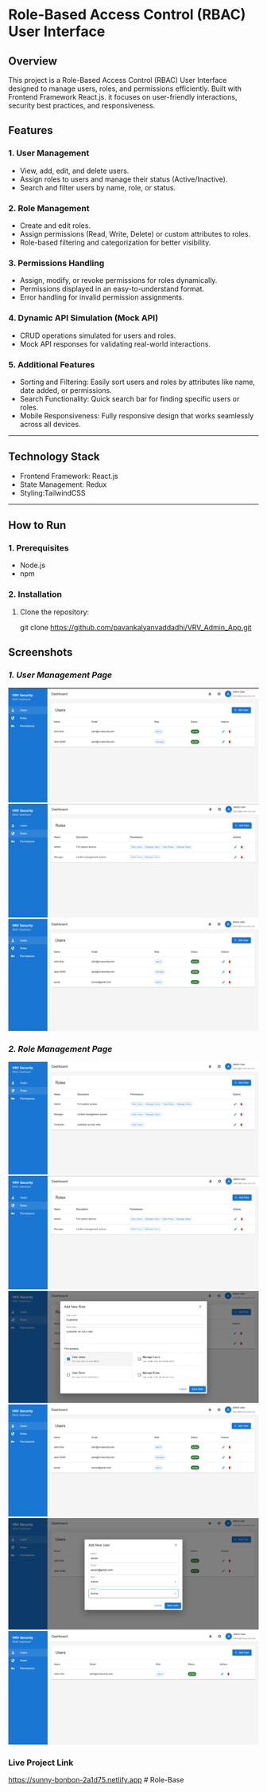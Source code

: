 # Role-Based Access Control (RBAC) User Interface

## Overview

This project is a Role-Based Access Control (RBAC) User Interface designed to manage users, roles, and permissions efficiently. Built with Frontend Framework React.js. it focuses on user-friendly interactions, security best practices, and responsiveness.

## Features

### 1. User Management
- View, add, edit, and delete users.
- Assign roles to users and manage their status (Active/Inactive).
- Search and filter users by name, role, or status.

### 2. Role Management
- Create and edit roles.
- Assign permissions (Read, Write, Delete) or custom attributes to roles.
- Role-based filtering and categorization for better visibility.

### 3. Permissions Handling
- Assign, modify, or revoke permissions for roles dynamically.
- Permissions displayed in an easy-to-understand format.
- Error handling for invalid permission assignments.

### 4. Dynamic API Simulation (Mock API)
- CRUD operations simulated for users and roles.
- Mock API responses for validating real-world interactions.

### 5. Additional Features
- Sorting and Filtering: Easily sort users and roles by attributes like name, date added, or permissions.
- Search Functionality: Quick search bar for finding specific users or roles.
- Mobile Responsiveness: Fully responsive design that works seamlessly across all devices.

---

## Technology Stack

- Frontend Framework: React.js
- State Management: Redux
- Styling:TailwindCSS

---

## How to Run

### 1. Prerequisites
- Node.js 
- npm 

### 2. Installation
1. Clone the repository:
  
   git clone https://github.com/pavankalyanvaddadhi/VRV_Admin_App.git




## Screenshots

### *1. User Management Page*
![User Management Page](./src/Images/Dashboard.png)
![User Management Page](./src/Images/Dashboard_Roles.png)
![User Management Page](./src/Images/Users_added_role.png)

### *2. Role Management Page*
![Role Management Page](./src/Images/Roles.png)
![Role Management Page](./src/Images/Dashboard_Roles.png)
![Role Management Page](./src/Images/Roles_add_user.png)
![Role Management Page](./src/Images/Users_added_role.png)
![Role Management Page](./src/Images/Users_newRole.png)
![Role Management Page](./src/Images/Users_role_delete.png)


### Live Project Link
https://sunny-bonbon-2a1d75.netlify.app
#   R o l e - B a s e 
 
 